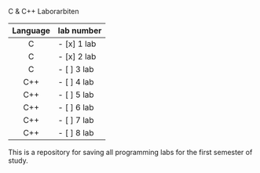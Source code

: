 C & C++ Laborarbiten

| Language | lab number  |
|:--------:|:------------|
|    C     | - [x] 1 lab |
|    C     | - [x] 2 lab |
|    C     | - [ ] 3 lab |
|    C++   | - [ ] 4 lab |
|    C++   | - [ ] 5 lab |
|    C++   | - [ ] 6 lab |
|    C++   | - [ ] 7 lab |
|    C++   | - [ ] 8 lab |

This is a repository for saving all programming labs for the first semester of study.
